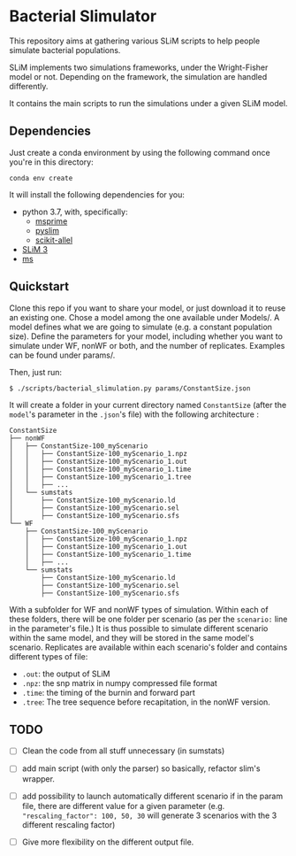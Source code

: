 # Bacterial Slimulator

This repository aims at gathering various SLiM scripts to help people simulate bacterial populations.

SLiM implements two simulations frameworks, under the Wright-Fisher model or not.
Depending on the framework, the simulation are handled differently.

It contains the main scripts to run the simulations under a given SLiM model. 

## Dependencies

Just create a conda environment by using the following command once you're in this directory:

    conda env create

It will install the following dependencies for you: 

- python 3.7, with, specifically:
    - [msprime](https://msprime.readthedocs.io/en/latest/)
    - [pyslim](https://pyslim.readthedocs.io/)
    - [scikit-allel](scikit-allel.readthedocs.io/)
- [SLiM 3](https://messerlab.org/slim/)
- [ms](https://uchicago.app.box.com/s/l3e5uf13tikfjm7e1il1eujitlsjdx13)


## Quickstart

Clone this repo if you want to share your model, or just download it to reuse an existing one.
Chose a model among the one available under Models/. 
A model defines what we are going to simulate (e.g. a constant population size).
Define the parameters for your model, including whether you want to simulate under WF, nonWF or both, and the number of replicates. 
Examples can be found under params/.

Then, just run:

    $ ./scripts/bacterial_slimulation.py params/ConstantSize.json

It will create a folder in your current directory named `ConstantSize` (after the `model`'s parameter in the `.json`'s file) with the following architecture :

    ConstantSize
    ├── nonWF
    │   ├── ConstantSize-100_myScenario
    │   │   ├── ConstantSize-100_myScenario_1.npz
    │   │   ├── ConstantSize-100_myScenario_1.out
    │   │   ├── ConstantSize-100_myScenario_1.time
    │   │   ├── ConstantSize-100_myScenario_1.tree
    │   │   ├── ...
    │   └── sumstats
    │       ├── ConstantSize-100_myScenario.ld
    │       ├── ConstantSize-100_myScenario.sel
    │       ├── ConstantSize-100_myScenario.sfs
    └── WF
        ├── ConstantSize-100_myScenario
        │   ├── ConstantSize-100_myScenario_1.npz
        │   ├── ConstantSize-100_myScenario_1.out
        │   ├── ConstantSize-100_myScenario_1.time
        │   ├── ...
        └── sumstats
            ├── ConstantSize-100_myScenario.ld
            ├── ConstantSize-100_myScenario.sel
            ├── ConstantSize-100_myScenario.sfs

With a subfolder for WF and nonWF types of simulation. 
Within each of these folders, there will be one folder per scenario (as per the `scenario:` line in the parameter's file.) 
It is thus possible to simulate different scenario within the same model, and they will be stored in the same model's scenario. 
Replicates are available within each scenario's folder and contains different types of file:
- `.out`: the output of SLiM
- `.npz`: the snp matrix in numpy compressed file format
- `.time`: the timing of the burnin and forward part
- `.tree`: The tree sequence before recapitation, in the nonWF version. 

## TODO

- [ ] Clean the code from all stuff unnecessary (in sumstats)
- [ ] add main script (with only the parser) so basically, refactor slim's wrapper. 
- [ ] add possibility to launch automatically different scenario if in the param file, there are different value for a given parameter (e.g. `"rescaling_factor": 100, 50, 30` will generate 3 scenarios with the 3 different rescaling factor)
- [ ] Give more flexibility on the different output file. 

